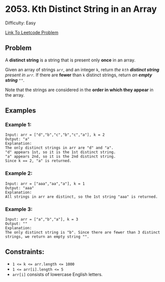 # 2053. Kth Distinct String in an Array
Difficulty: Easy

[Link To Leetcode Problem](https://leetcode.com/problems/kth-distinct-string-in-an-array/)

## Problem
A **distinct string** is a string that is present only **once** in an array.

Given an array of strings `arr`, and an integer `k`, return *the `kth` **distinct string** present in `arr`.* If there are **fewer** than `k` distinct strings, return *an **empty string** `""`.*

Note that the strings are considered in the **order in which they appear** in the array.

## Examples
### Example 1:
```
Input: arr = ["d","b","c","b","c","a"], k = 2
Output: "a"
Explanation:
The only distinct strings in arr are "d" and "a".
"d" appears 1st, so it is the 1st distinct string.
"a" appears 2nd, so it is the 2nd distinct string.
Since k == 2, "a" is returned. 
```
### Example 2:
```
Input: arr = ["aaa","aa","a"], k = 1
Output: "aaa"
Explanation:
All strings in arr are distinct, so the 1st string "aaa" is returned.
```
### Example 3:
```
Input: arr = ["a","b","a"], k = 3
Output: ""
Explanation:
The only distinct string is "b". Since there are fewer than 3 distinct strings, we return an empty string "".
```

## Constraints:
- `1 <= k <= arr.length <= 1000`
- `1 <= arr[i].length <= 5`
- `arr[i]` consists of lowercase English letters.